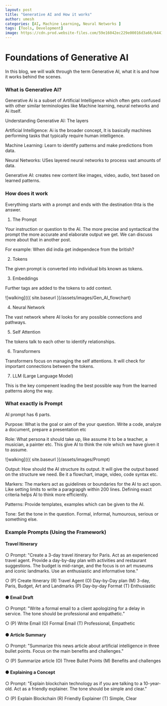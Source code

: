 ```yaml
---
layout: post
title: "Generative AI and How it works"
author: umesh
categories: [AI, Machine Learning, Neural Networks ]
tags: [Tools, Development]
image: https://cdn.prod.website-files.com/59e16042ec229e00016d3a66/6441d5f76d21e1e4dee9ffa2_Gen%20AI%20blog_Blog%20hero.webp
---
```


# Foundations of Generative AI

In this blog, we will walk through the term Generative AI, what it is and how it works behind the scenes.

### What is Generative AI?

Generative Ai is a subset of Artificial Intelligence which often gets confused with other similar terminologies like Machine learning, neural networks and Ai itself. 

Understanding Generative AI: The layers

Artificial Intelligence: Ai is the broader concept, It is basically machines performing tasks that typically require human intelligence.

Machine Learning: Learn to identify patterns and make predictions from data.

Neural Networks: USes layered neural networks to process vast amounts of data.

Generative AI: creates new content like images, video, audio, text based on learned patterns.


### How does it work

Everythimg starts with a prompt and ends with the destination thta is the answer. 

1. The Prompt

Your instruction or question to the AI. The more precise and syntactical the prompt the more accurate and elaborate output we get. We can discuss more about that in another post.

For example: When did india get independece from the british?

2. Tokens

The given prompt is converted into individual bits known as tokens.

3. Embeddings

Further tags are added to the tokens to add context.

![walking]({{ site.baseurl }}/assets/images/Gen_AI_flowchart)

4. Neural Network

The vast network where AI looks for any possible connections and pathways.

5. Self Attention

The tokens talk to each other to identify relationships.

6. Transformers

Transformers focus on managing the self attentions. It will check for important connections between the tokens.

7. LLM (Large Language Model)

This is the key compenent leading the best possible way from the learned patterns along the way.


### What exactly is Prompt

AI prompt has 6 parts.

Purpose: What is the goal or aim of the your question. Write a code, analyze a document, prepare a presentation etc

Role: What persona it should take up, like assume it to be a teacher, a musician, a painter etc. This give AI to think the role which we have given it to assume.

![walking]({{ site.baseurl }}/assets/images/Prompt)

Output: How should the AI structure its output. It will give the output based on the structure we need. Be it a flowchart, image, video, code syntax etc.

Markers: The markers act as guidelines or boundaries for the AI to act upon. Like setting limits to write a paragrapgh within 200 lines. Defining exact criteria helps AI to think more efficiently. 

Patterns: Provide templates, examples which can be given to the AI. 

Tone: Set the tone in the question. Formal, informal, humourous, serious or something else.

###  Example Prompts (Using the Framework) 

#### Travel Itinerary 

○ Prompt: "Create a 3-day travel itinerary for Paris. Act as an experienced travel agent. Provide a day-by-day plan with activities and restaurant suggestions. The budget is mid-range, and the focus is on art museums and iconic landmarks. Use an enthusiastic and informative tone." 

○ (P) Create Itinerary (R) Travel Agent (O) Day-by-Day plan (M) 3-day, Paris, Budget, Art and Landmarks (P) Day-by-day Format (T) Enthusiastic 

#### ● Email Draft 

○ Prompt: "Write a formal email to a client apologizing for a delay in service. The tone should be professional and empathetic." 

○ (P) Write Email (O) Formal Email (T) Professional, Empathetic 

#### ● Article Summary 

○ Prompt: "Summarize this news article about artificial intelligence in three bullet points. Focus on the main benefits and challenges." 

○ (P) Summarize article (O) Three Bullet Points (M) Benefits and challenges 

#### ● Explaining a Concept 

○ Prompt: "Explain blockchain technology as if you are talking to a 10-year-old. Act as a friendly explainer. The tone should be simple and clear." 

○ (P) Explain Blockchain (R) Friendly Explainer (T) Simple, Clear


 


